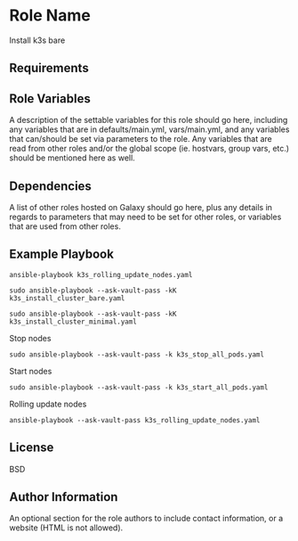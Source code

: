 Role Name
=========

Install k3s bare

Requirements
------------


Role Variables
--------------

A description of the settable variables for this role should go here, including any variables that are in defaults/main.yml, vars/main.yml, and any variables that can/should be set via parameters to the role. Any variables that are read from other roles and/or the global scope (ie. hostvars, group vars, etc.) should be mentioned here as well.

Dependencies
------------

A list of other roles hosted on Galaxy should go here, plus any details in regards to parameters that may need to be set for other roles, or variables that are used from other roles.

Example Playbook
----------------
```
ansible-playbook k3s_rolling_update_nodes.yaml
```
```
sudo ansible-playbook --ask-vault-pass -kK k3s_install_cluster_bare.yaml
```
```
sudo ansible-playbook --ask-vault-pass -kK k3s_install_cluster_minimal.yaml
```

Stop nodes
```
sudo ansible-playbook --ask-vault-pass -k k3s_stop_all_pods.yaml
```

Start nodes
```
sudo ansible-playbook --ask-vault-pass -k k3s_start_all_pods.yaml
```

Rolling update nodes
```
ansible-playbook --ask-vault-pass k3s_rolling_update_nodes.yaml
```

License
-------

BSD

Author Information
------------------

An optional section for the role authors to include contact information, or a website (HTML is not allowed).
